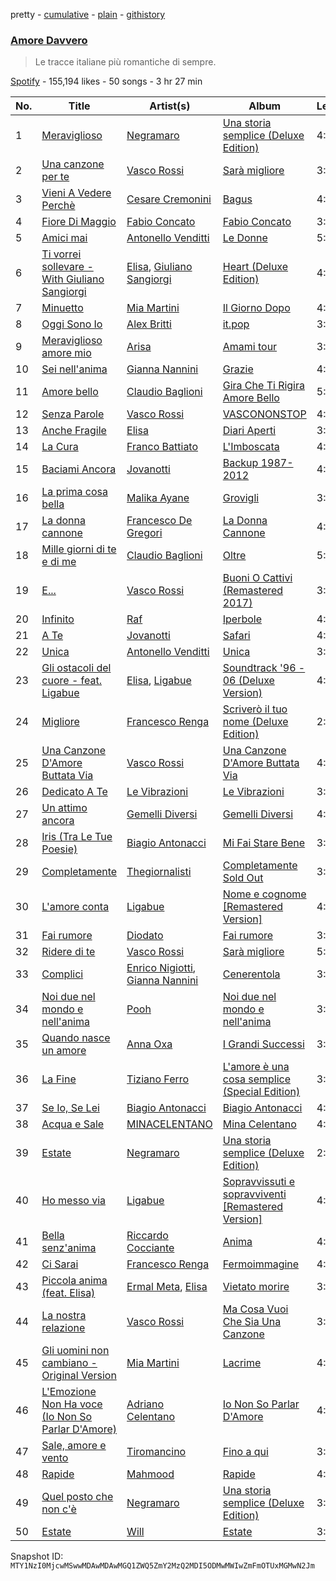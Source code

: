 pretty - [cumulative](/playlists/cumulative/37i9dQZF1DWTbGYZ9Pq4TH.md) - [plain](/playlists/plain/37i9dQZF1DWTbGYZ9Pq4TH) - [githistory](https://github.githistory.xyz/mackorone/spotify-playlist-archive/blob/main/playlists/plain/37i9dQZF1DWTbGYZ9Pq4TH)

### [Amore Davvero](https://open.spotify.com/playlist/37i9dQZF1DWTbGYZ9Pq4TH)

> Le tracce italiane più romantiche di sempre.

[Spotify](https://open.spotify.com/user/spotify) - 155,194 likes - 50 songs - 3 hr 27 min

| No. | Title | Artist(s) | Album | Length |
|---|---|---|---|---|
| 1 | [Meraviglioso](https://open.spotify.com/track/1G0KxTR1thsm3VOtMdOlF5) | [Negramaro](https://open.spotify.com/artist/1X9iZlQXfAAx4Vvmlqeao7) | [Una storia semplice \(Deluxe Edition\)](https://open.spotify.com/album/36FHxTwirWpSCwuXJqaaBo) | 4:01 |
| 2 | [Una canzone per te](https://open.spotify.com/track/6nxwXubrJ26ZTYrgbNHtvX) | [Vasco Rossi](https://open.spotify.com/artist/5l4nhyz8876RhgE2d18h65) | [Sarà migliore](https://open.spotify.com/album/5ky21JmYFnnPcmhJJ7agLM) | 3:13 |
| 3 | [Vieni A Vedere Perchè](https://open.spotify.com/track/7LYUIppHHkuKeIyfWwUEvj) | [Cesare Cremonini](https://open.spotify.com/artist/396Jr76018oUMR6QBnqT8T) | [Bagus](https://open.spotify.com/album/6WbUYB2fDctcuzTsQXWcF6) | 4:13 |
| 4 | [Fiore Di Maggio](https://open.spotify.com/track/2pWzPQ2lhuEE2sb3aPKMHX) | [Fabio Concato](https://open.spotify.com/artist/71tUraH5ODniYOmjxfc1za) | [Fabio Concato](https://open.spotify.com/album/745henjeFTHTYiBy7P3Vra) | 3:53 |
| 5 | [Amici mai](https://open.spotify.com/track/1MHJZhEo79mKEK349W188E) | [Antonello Venditti](https://open.spotify.com/artist/3hYLJPJuDyblFKersEaFd6) | [Le Donne](https://open.spotify.com/album/7oRQKOgL5wWXBa0uOo39ny) | 5:15 |
| 6 | [Ti vorrei sollevare \- With Giuliano Sangiorgi](https://open.spotify.com/track/26DAbhgVoOIPBCfDxyP7xN) | [Elisa](https://open.spotify.com/artist/2ARH58Hit3yC6ziGdhma23), [Giuliano Sangiorgi](https://open.spotify.com/artist/4nVlr3WO33XWrBFDwtUlW4) | [Heart \(Deluxe Edition\)](https://open.spotify.com/album/2XiF0XJOfyOtD5m3QgBDBH) | 4:27 |
| 7 | [Minuetto](https://open.spotify.com/track/5UKMdUAChYAllKDye6qDGb) | [Mia Martini](https://open.spotify.com/artist/05JkDGFMHqlIz0GPjLh2p3) | [Il Giorno Dopo](https://open.spotify.com/album/3RULCQndss1A5Ix2NAlV8M) | 4:43 |
| 8 | [Oggi Sono Io](https://open.spotify.com/track/4EsU1itX1LEPptKwjhGbVl) | [Alex Britti](https://open.spotify.com/artist/2cNC9hjjdsMKLv0m2m9p1D) | [it.pop](https://open.spotify.com/album/5HCZg475b1R5XJvgmiAN7t) | 3:48 |
| 9 | [Meraviglioso amore mio](https://open.spotify.com/track/5jbljhnrUPo1kzJXkyoOm0) | [Arisa](https://open.spotify.com/artist/25x6MD0spNNS7z93Sat30K) | [Amami tour](https://open.spotify.com/album/0IGkpbOg62FzEJvtIOLQjD) | 3:57 |
| 10 | [Sei nell'anima](https://open.spotify.com/track/6shzlUkm7OcnoO4guEiGJ8) | [Gianna Nannini](https://open.spotify.com/artist/0h0p7RkMjCUMdcf0nXmHjX) | [Grazie](https://open.spotify.com/album/2htq51kTRL2dwMxa2mBfJi) | 4:30 |
| 11 | [Amore bello](https://open.spotify.com/track/3R8BUVpkyfkDBeXQAFH1mw) | [Claudio Baglioni](https://open.spotify.com/artist/5zBAb4P2NoTps0shbgZvgj) | [Gira Che Ti Rigira Amore Bello](https://open.spotify.com/album/4H1Hn8NSor46xEKRIk1cdi) | 5:48 |
| 12 | [Senza Parole](https://open.spotify.com/track/1myKwR6JbIvo1iKY8nOzbc) | [Vasco Rossi](https://open.spotify.com/artist/5l4nhyz8876RhgE2d18h65) | [VASCONONSTOP](https://open.spotify.com/album/1UegELBIi5854L79kswXuE) | 4:42 |
| 13 | [Anche Fragile](https://open.spotify.com/track/05G23JkXHRv3NJ9hENaafi) | [Elisa](https://open.spotify.com/artist/2ARH58Hit3yC6ziGdhma23) | [Diari Aperti](https://open.spotify.com/album/4MmmI8sqP83TZzmg0AyTae) | 3:59 |
| 14 | [La Cura](https://open.spotify.com/track/3sc9YIcDSPCXsQ0zzX3JLW) | [Franco Battiato](https://open.spotify.com/artist/4lianjyuR1tqf6oUX8kjrZ) | [L'Imboscata](https://open.spotify.com/album/6Ws5YQCEOfwmpTK01EALgv) | 4:03 |
| 15 | [Baciami Ancora](https://open.spotify.com/track/36UJ6MVWrKm2mTXpHovbkc) | [Jovanotti](https://open.spotify.com/artist/7tmMPdOmFvdRvbj2aWoiRi) | [Backup 1987\-2012](https://open.spotify.com/album/1ws4MgPpkizrbcNYCXHESG) | 4:38 |
| 16 | [La prima cosa bella](https://open.spotify.com/track/4VbK4kLSKzJ5sgsdZWmAJ9) | [Malika Ayane](https://open.spotify.com/artist/5jcswtptZttxBwWKXbR5k5) | [Grovigli](https://open.spotify.com/album/2n64YwFYEsVx4cmKmFFDZW) | 3:37 |
| 17 | [La donna cannone](https://open.spotify.com/track/2T2t1DXwzdilKF3BQPHREo) | [Francesco De Gregori](https://open.spotify.com/artist/16FJYC4FqKhZXiXIzMI4ul) | [La Donna Cannone](https://open.spotify.com/album/7COQBoeP7bBHykCpFbdpR2) | 4:39 |
| 18 | [Mille giorni di te e di me](https://open.spotify.com/track/6eLBzWfMCfir6mOvBQfrrr) | [Claudio Baglioni](https://open.spotify.com/artist/5zBAb4P2NoTps0shbgZvgj) | [Oltre](https://open.spotify.com/album/0ZCmePlwPAMoB0SHk1fGvP) | 5:36 |
| 19 | [E...](https://open.spotify.com/track/2hfBefasNaEEgnxD4Pdsar) | [Vasco Rossi](https://open.spotify.com/artist/5l4nhyz8876RhgE2d18h65) | [Buoni O Cattivi \(Remastered 2017\)](https://open.spotify.com/album/6qD7I2PTgtLMutPuanRjwL) | 3:29 |
| 20 | [Infinito](https://open.spotify.com/track/713hKoyY39jOdW6aEfFd8A) | [Raf](https://open.spotify.com/artist/3rlKqNmhaP9UiC0wFQyFS3) | [Iperbole](https://open.spotify.com/album/7fTv0aFzQRR1LSta69B3N9) | 4:56 |
| 21 | [A Te](https://open.spotify.com/track/0pVSpAnjpnqywmPZnOISiv) | [Jovanotti](https://open.spotify.com/artist/7tmMPdOmFvdRvbj2aWoiRi) | [Safari](https://open.spotify.com/album/4tp7nwTFlAwtgHhJiEnilK) | 4:24 |
| 22 | [Unica](https://open.spotify.com/track/0LcyAWgNU4vk3Sn1DNtifk) | [Antonello Venditti](https://open.spotify.com/artist/3hYLJPJuDyblFKersEaFd6) | [Unica](https://open.spotify.com/album/2gJy8l07yFCDvGnscXyl9F) | 3:54 |
| 23 | [Gli ostacoli del cuore \- feat\. Ligabue](https://open.spotify.com/track/2BpBgGDyko7wzwIXSxjiUB) | [Elisa](https://open.spotify.com/artist/2ARH58Hit3yC6ziGdhma23), [Ligabue](https://open.spotify.com/artist/7H8ZC8uHJMPZGLMApRRNIz) | [Soundtrack '96 \- 06 \(Deluxe Version\)](https://open.spotify.com/album/00NzMobGESLy9zbrJD8FUw) | 4:26 |
| 24 | [Migliore](https://open.spotify.com/track/1V5Fgni6jJx2V4cuHXb5Cz) | [Francesco Renga](https://open.spotify.com/artist/3TAYxk5QBcHunmb0qkeTn2) | [Scriverò il tuo nome \(Deluxe Edition\)](https://open.spotify.com/album/1z6nJ51MGl9ObiNBnW944Y) | 2:50 |
| 25 | [Una Canzone D'Amore Buttata Via](https://open.spotify.com/track/3hV8uIYz5D5orhpgqixZHj) | [Vasco Rossi](https://open.spotify.com/artist/5l4nhyz8876RhgE2d18h65) | [Una Canzone D'Amore Buttata Via](https://open.spotify.com/album/2dFdW3uioaAxAoRgSbhYBT) | 4:31 |
| 26 | [Dedicato A Te](https://open.spotify.com/track/4DxU9yKktJVQXhcLxjh67j) | [Le Vibrazioni](https://open.spotify.com/artist/3J3PdLj6v1uAs1mWKpzZbX) | [Le Vibrazioni](https://open.spotify.com/album/0aKZ5rJLPjbCBolkFrWEy5) | 3:28 |
| 27 | [Un attimo ancora](https://open.spotify.com/track/3lj6yA3gqDanIeNPGbMYRG) | [Gemelli Diversi](https://open.spotify.com/artist/1rmR17cbB34R3cKheHJBDZ) | [Gemelli Diversi](https://open.spotify.com/album/5fn80yeckiWYKTUooD9XmY) | 4:00 |
| 28 | [Iris \(Tra Le Tue Poesie\)](https://open.spotify.com/track/5LGWbFTVLPEvuvkwy9nXiv) | [Biagio Antonacci](https://open.spotify.com/artist/0Qd65xBSFzdm3zCEu2ThQF) | [Mi Fai Stare Bene](https://open.spotify.com/album/1vQfL4IdQZAaFpUX0Sxn3w) | 3:58 |
| 29 | [Completamente](https://open.spotify.com/track/7sh95K3HXkne9mVYDOIRWs) | [Thegiornalisti](https://open.spotify.com/artist/6YBgd2LKccEB3pX6UaW1Yp) | [Completamente Sold Out](https://open.spotify.com/album/2UsIHnX2RaOOQVkpspAYDj) | 3:36 |
| 30 | [L'amore conta](https://open.spotify.com/track/1ms3QC6CO8vN4100SgrG70) | [Ligabue](https://open.spotify.com/artist/7H8ZC8uHJMPZGLMApRRNIz) | [Nome e cognome \[Remastered Version\]](https://open.spotify.com/album/4ykRF2gZsuZmUVBeVMFnnT) | 4:23 |
| 31 | [Fai rumore](https://open.spotify.com/track/5OaBhC8NjdqDhHF9I6r9lS) | [Diodato](https://open.spotify.com/artist/2QWrpLRDeBD1NwWAsytBRi) | [Fai rumore](https://open.spotify.com/album/3aXHRHTglQaQ1KGtVZlbwQ) | 3:36 |
| 32 | [Ridere di te](https://open.spotify.com/track/5YBseYFfboIucgnDKQcNpn) | [Vasco Rossi](https://open.spotify.com/artist/5l4nhyz8876RhgE2d18h65) | [Sarà migliore](https://open.spotify.com/album/5ky21JmYFnnPcmhJJ7agLM) | 5:34 |
| 33 | [Complici](https://open.spotify.com/track/3tzjCVLS3cs28nkeKPTeNT) | [Enrico Nigiotti](https://open.spotify.com/artist/4Umo1uO9VemTgnkjeUhx8c), [Gianna Nannini](https://open.spotify.com/artist/0h0p7RkMjCUMdcf0nXmHjX) | [Cenerentola](https://open.spotify.com/album/5qe9znXlRHuX5Wzlvy8jGY) | 3:23 |
| 34 | [Noi due nel mondo e nell'anima](https://open.spotify.com/track/1GFzFvjy10d71MDMypiqCy) | [Pooh](https://open.spotify.com/artist/6dmT9Ks01aMhsYEKitt5oR) | [Noi due nel mondo e nell'anima](https://open.spotify.com/album/5FgFQFEW0RoI8PH17ogJGU) | 3:43 |
| 35 | [Quando nasce un amore](https://open.spotify.com/track/42QwfNehRxZzLhQCh7Jfkr) | [Anna Oxa](https://open.spotify.com/artist/6iuybPv0Mii8x21mztjaUN) | [I Grandi Successi](https://open.spotify.com/album/6WilIF4woo3IMNzZRecDoA) | 3:59 |
| 36 | [La Fine](https://open.spotify.com/track/7eEthuNKSBZ6ipfmG5mjuJ) | [Tiziano Ferro](https://open.spotify.com/artist/11TplWqOPQBTmg2eiSLt1m) | [L'amore è una cosa semplice \(Special Edition\)](https://open.spotify.com/album/4VqOwLPLbdl3GTNoygOLW1) | 3:46 |
| 37 | [Se Io, Se Lei](https://open.spotify.com/track/1c7PV7wDi6qGqAdBRQ2rbX) | [Biagio Antonacci](https://open.spotify.com/artist/0Qd65xBSFzdm3zCEu2ThQF) | [Biagio Antonacci](https://open.spotify.com/album/7neucB0mGnAkrD5Bp0M0MA) | 4:53 |
| 38 | [Acqua e Sale](https://open.spotify.com/track/2k5XUNGw2nD3qTl9C208Qr) | [MINACELENTANO](https://open.spotify.com/artist/2RaKpBVCLrHguQqQDcahYB) | [Mina Celentano](https://open.spotify.com/album/0fK3gESwoPn02N98BmuRid) | 4:42 |
| 39 | [Estate](https://open.spotify.com/track/5PWWPmpN5ZNTck8ccaMmxQ) | [Negramaro](https://open.spotify.com/artist/1X9iZlQXfAAx4Vvmlqeao7) | [Una storia semplice \(Deluxe Edition\)](https://open.spotify.com/album/36FHxTwirWpSCwuXJqaaBo) | 2:59 |
| 40 | [Ho messo via](https://open.spotify.com/track/4xyp77VPg90ezi7N1p99a5) | [Ligabue](https://open.spotify.com/artist/7H8ZC8uHJMPZGLMApRRNIz) | [Sopravvissuti e sopravviventi \[Remastered Version\]](https://open.spotify.com/album/2Fyjpn0vYwNPS7PIsOPLrt) | 4:46 |
| 41 | [Bella senz'anima](https://open.spotify.com/track/7laNkNLlUbNslPAi8HB1IS) | [Riccardo Cocciante](https://open.spotify.com/artist/7iZC2I6gz8gI0BLe2boBZR) | [Anima](https://open.spotify.com/album/2NNcni9mDROc7txSZzDRbb) | 4:34 |
| 42 | [Ci Sarai](https://open.spotify.com/track/6iLvjH0HEU71q31DAfKt10) | [Francesco Renga](https://open.spotify.com/artist/3TAYxk5QBcHunmb0qkeTn2) | [Fermoimmagine](https://open.spotify.com/album/3usPcrTGNDxXe3ciW0hfnA) | 4:14 |
| 43 | [Piccola anima \(feat\. Elisa\)](https://open.spotify.com/track/0vJ1F4W4FZ9lNGxGwyJZZp) | [Ermal Meta](https://open.spotify.com/artist/4XWTdNlsP8jqo5BDn5hgmd), [Elisa](https://open.spotify.com/artist/2ARH58Hit3yC6ziGdhma23) | [Vietato morire](https://open.spotify.com/album/4s4nkQg1wtDcwz7Tuvycpv) | 3:41 |
| 44 | [La nostra relazione](https://open.spotify.com/track/3aG9QxO3O3w1qYVJAxdw5R) | [Vasco Rossi](https://open.spotify.com/artist/5l4nhyz8876RhgE2d18h65) | [Ma Cosa Vuoi Che Sia Una Canzone](https://open.spotify.com/album/3qlZxpHULNTMuNtSgSMYiK) | 3:02 |
| 45 | [Gli uomini non cambiano \- Original Version](https://open.spotify.com/track/7gAeZi9rKJO40bOWaNAY3b) | [Mia Martini](https://open.spotify.com/artist/05JkDGFMHqlIz0GPjLh2p3) | [Lacrime](https://open.spotify.com/album/72bFFJcHfGO1ptRnfQ0guS) | 4:07 |
| 46 | [L'Emozione Non Ha voce \(Io Non So Parlar D'Amore\)](https://open.spotify.com/track/39efIaQFmERjt8U71FrJzs) | [Adriano Celentano](https://open.spotify.com/artist/1yq9UuPp5DIb5w6eswGbKV) | [Io Non So Parlar D'Amore](https://open.spotify.com/album/5fv7zCf5fRBzmVqnrJ0UJO) | 4:07 |
| 47 | [Sale, amore e vento](https://open.spotify.com/track/5CUA4D216X2XJtk6ePncXS) | [Tiromancino](https://open.spotify.com/artist/6hVfhenDWtc36gNLmWIRG5) | [Fino a qui](https://open.spotify.com/album/28rK6KrZTDZqPBoM9bGFR4) | 3:50 |
| 48 | [Rapide](https://open.spotify.com/track/2cf1g08CvDuhwXFqxjetQi) | [Mahmood](https://open.spotify.com/artist/06nvjg4wBANK6DCHjqtPNd) | [Rapide](https://open.spotify.com/album/40tgSHlPNeumzdzLxaN9xC) | 4:03 |
| 49 | [Quel posto che non c'è](https://open.spotify.com/track/2k2EIHQn1xrJU85BLNqnBC) | [Negramaro](https://open.spotify.com/artist/1X9iZlQXfAAx4Vvmlqeao7) | [Una storia semplice \(Deluxe Edition\)](https://open.spotify.com/album/36FHxTwirWpSCwuXJqaaBo) | 3:37 |
| 50 | [Estate](https://open.spotify.com/track/7AKMq2HTg8FQs9LE0v9uoy) | [Will](https://open.spotify.com/artist/7qIrqNF6i1kRLkGLgGXuZq) | [Estate](https://open.spotify.com/album/5lws5rpO14cspkEls5WGpq) | 3:06 |

Snapshot ID: `MTY1NzI0MjcwMSwwMDAwMDAwMGQ1ZWQ5ZmY2MzQ2MDI5ODMwMWIwZmFmOTUxMGMwN2Jm`
